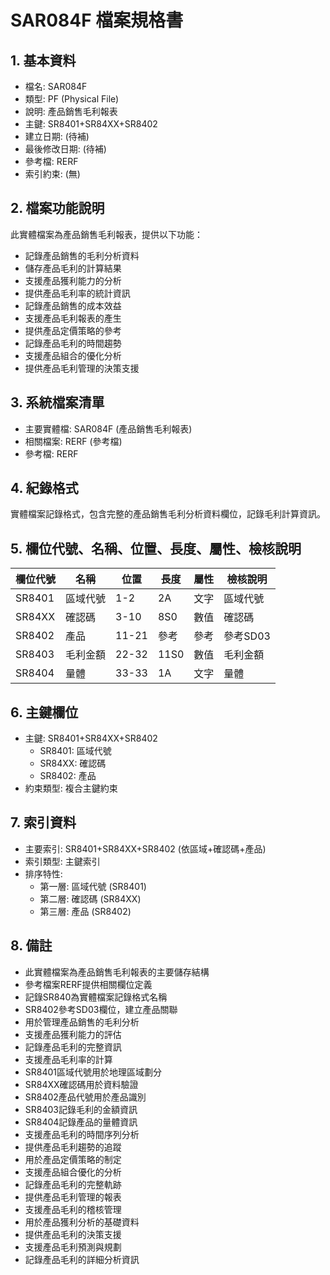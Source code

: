 # SAR084F 檔案規格書

## 1. 基本資料
- 檔名: SAR084F
- 類型: PF (Physical File)
- 說明: 產品銷售毛利報表
- 主鍵: SR8401+SR84XX+SR8402
- 建立日期: (待補)
- 最後修改日期: (待補)
- 參考檔: RERF
- 索引約束: (無)

## 2. 檔案功能說明
此實體檔案為產品銷售毛利報表，提供以下功能：
- 記錄產品銷售的毛利分析資料
- 儲存產品毛利的計算結果
- 支援產品獲利能力的分析
- 提供產品毛利率的統計資訊
- 記錄產品銷售的成本效益
- 支援產品毛利報表的產生
- 提供產品定價策略的參考
- 記錄產品毛利的時間趨勢
- 支援產品組合的優化分析
- 提供產品毛利管理的決策支援

## 3. 系統檔案清單
- 主要實體檔: SAR084F (產品銷售毛利報表)
- 相關檔案: RERF (參考檔)
- 參考檔: RERF

## 4. 紀錄格式
實體檔案記錄格式，包含完整的產品銷售毛利分析資料欄位，記錄毛利計算資訊。

## 5. 欄位代號、名稱、位置、長度、屬性、檢核說明
| 欄位代號 | 名稱 | 位置 | 長度 | 屬性 | 檢核說明 |
|----------|------|------|------|------|----------|
| SR8401 | 區域代號 | 1-2 | 2A | 文字 | 區域代號 |
| SR84XX | 確認碼 | 3-10 | 8S0 | 數值 | 確認碼 |
| SR8402 | 產品 | 11-21 | 參考 | 參考 | 參考SD03 |
| SR8403 | 毛利金額 | 22-32 | 11S0 | 數值 | 毛利金額 |
| SR8404 | 量體 | 33-33 | 1A | 文字 | 量體 |

## 6. 主鍵欄位
- 主鍵: SR8401+SR84XX+SR8402
  - SR8401: 區域代號
  - SR84XX: 確認碼
  - SR8402: 產品
- 約束類型: 複合主鍵約束

## 7. 索引資料
- 主要索引: SR8401+SR84XX+SR8402 (依區域+確認碼+產品)
- 索引類型: 主鍵索引
- 排序特性: 
  - 第一層: 區域代號 (SR8401)
  - 第二層: 確認碼 (SR84XX)
  - 第三層: 產品 (SR8402)

## 8. 備註
- 此實體檔案為產品銷售毛利報表的主要儲存結構
- 參考檔案RERF提供相關欄位定義
- 記錄SR840為實體檔案記錄格式名稱
- SR8402參考SD03欄位，建立產品關聯
- 用於管理產品銷售的毛利分析
- 支援產品獲利能力的評估
- 記錄產品毛利的完整資訊
- 支援產品毛利率的計算
- SR8401區域代號用於地理區域劃分
- SR84XX確認碼用於資料驗證
- SR8402產品代號用於產品識別
- SR8403記錄毛利的金額資訊
- SR8404記錄產品的量體資訊
- 支援產品毛利的時間序列分析
- 提供產品毛利趨勢的追蹤
- 用於產品定價策略的制定
- 支援產品組合優化的分析
- 記錄產品毛利的完整軌跡
- 提供產品毛利管理的報表
- 支援產品毛利的稽核管理
- 用於產品獲利分析的基礎資料
- 提供產品毛利的決策支援
- 支援產品毛利預測與規劃
- 記錄產品毛利的詳細分析資訊 
